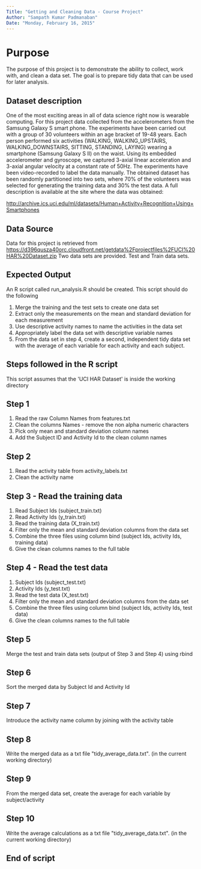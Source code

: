 ```yaml
---
Title: "Getting and Cleaning Data - Course Project"
Author: "Sampath Kumar Padmanaban"
Date: "Monday, February 16, 2015"
---
```


# Purpose

The purpose of this project is to demonstrate the ability to collect, work with, and clean a data set. 
The goal is to prepare tidy data that can be used for later analysis. 

## Dataset description
One of the most exciting areas in all of data science right now is wearable computing. 
For this project data collected from the accelerometers from the Samsung Galaxy S smart phone. 
The experiments have been carried out with a group of 30 volunteers within an age bracket of 19-48 years. 
Each person performed six activities (WALKING, WALKING_UPSTAIRS, WALKING_DOWNSTAIRS, SITTING, STANDING, LAYING) wearing a smartphone (Samsung Galaxy S II) on the waist. 
Using its embedded accelerometer and gyroscope, we captured 3-axial linear acceleration and 3-axial angular velocity at a constant rate of 50Hz. 
The experiments have been video-recorded to label the data manually. 
The obtained dataset has been randomly partitioned into two sets, where 70% of the volunteers was selected for generating the training data and 30% the test data.
A full description is available at the site where the data was obtained:

http://archive.ics.uci.edu/ml/datasets/Human+Activity+Recognition+Using+Smartphones 

## Data Source
Data for this project is retrieved from 
https://d396qusza40orc.cloudfront.net/getdata%2Fprojectfiles%2FUCI%20HAR%20Dataset.zip 
Two data sets are provided. Test and Train data sets. 

## Expected Output
An R script called run_analysis.R should be created. This script should do the following

1. Merge the training and the test sets to create one data set
2. Extract only the measurements on the mean and standard deviation for each measurement
3. Use descriptive activity names to name the activities in the data set
4. Appropriately label the data set with descriptive variable names
5. From the data set in step 4, create a second, independent tidy data set with the average of each variable for each activity and each subject.
   
## Steps followed in the R script
   This script assumes that the 'UCI HAR Dataset' is inside the working directory
   
## Step 1
1. Read the raw Column Names from features.txt
2. Clean the columns Names - remove the non alpha numeric characters
3. Pick only mean and standard deviation column names
4. Add the Subject ID and Activity Id to the clean column names

## Step 2
1. Read the activity table from activity_labels.txt
2. Clean the activity name

## Step 3 - Read the training data
1. Read Subject Ids (subject_train.txt)
2. Read Activity Ids (y_train.txt)
3. Read the training data (X_train.txt)
4. Filter only the mean and standard deviation columns from the data set
5. Combine the three files using column bind (subject Ids, activity Ids, training data)
6. Give the clean columns names to the full table

## Step 4 - Read the test data
1. Subject Ids (subject_test.txt)
2. Activity Ids (y_test.txt)
3. Read the test data (X_test.txt)
4. Filter only the mean and standard deviation columns from the data set
5. Combine the three files using column bind (subject Ids, activity Ids, test data)
6. Give the clean columns names to the full table

## Step 5  
Merge the test and train data sets (output of Step 3 and Step 4) using rbind

## Step 6 
Sort the merged data by Subject Id and Activity Id

## Step 7 
Introduce the activity name column by joining with the activity table

## Step 8 
Write the merged data as a txt file "tidy_average_data.txt". (in the current working directory)

## Step 9 
From the merged data set, create the average for each variable by subject/activity

## Step 10 
Write the average calculations as a txt file "tidy_average_data.txt". (in the current working directory)

## End of script